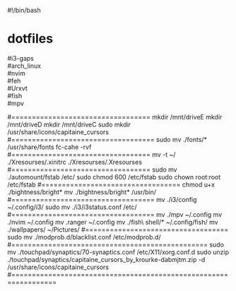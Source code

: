 #!/bin/bash

# dotfiles

#i3-gaps  
#arch_linux   
#nvim   
#feh    
#Urxvt    
#fish                 
#mpv 
           
#==================================
mkdir /mnt/driveE
mkdir /mnt/driveD
mkdir /mnt/driveC
sudo mkdir /usr/share/icons/capitaine_cursors
#===================================
sudo mv ./fonts/* /usr/share/fonts
fc-cahe -rvf
#==================================
mv -t ~/ ./Xresourses/.xinitrc ./Xresourses/.Xresourses
#==================================
sudo mv ./automount/fstab /etc/
sudo chmod 600 /etc/fstab
sudo chown root:root /etc/fstab
#==================================
chmod u+x ./bightness/bright*
mv ./bightness/bright* /usr/bin/
#===================================
mv ./i3/config ~/.config/i3/
sudo mv ./i3/i3status.conf /etc/
#===================================
mv ./mpv ~/.config
mv ./nvim ~/.config
mv .ranger ~/.config
mv ./fish\ shell/* ~/.config/fish/
mv ./wallpapers/ ~/Pictures/
#===================================
sudo mv ./modprob.d/blacklist.conf /etc/modprob.d/
#================================================
sudo mv ./touchpad/synaptics/70-synaptics.conf /etc/X11/xorg.conf.d
sudo unzip ./touchpad/synaptics/capitaine_cursors_by_krourke-dabmjtm.zip -d /usr/share/icons/capitaine_cursors
#=================================================================

